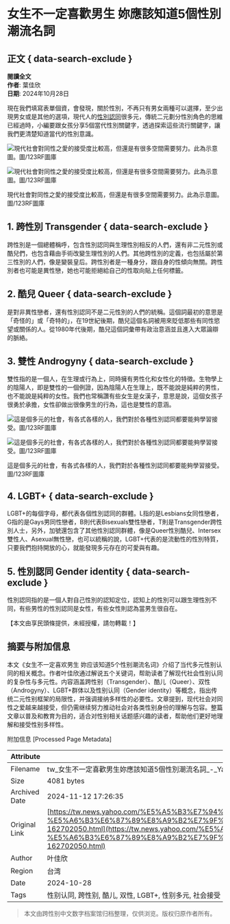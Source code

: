 # 女生不一定喜歡男生 妳應該知道5個性別潮流名詞

## 正文 { data-search-exclude }


**閱讀全文**  
**作者**: 葉佳欣  
**日期**: 2024年10月28日  

現在我們填寫表單個資，會發現，關於性別，不再只有男女兩種可以選擇，至少出現男女或是其他的選項，現代人的[性別認同](https://tw.news.yahoo.com/tag/性別認同)很多元，傳統二元劃分性別角色的思維已經過時，小編要跟女孩分享5個當代性別關鍵字，透過探索這些流行關鍵字，讓我們更清楚知道當代的性別意識。

![現代社會對同性之愛的接受度比較高，但還是有很多空間需要努力。此為示意圖。圖/123RF圖庫](https://s.yimg.com/ny/api/res/1.2/veyT8HLdKCteRmqNZ.oGvw--/YXBwaWQ9aGlnaGxhbmRlcjt3PTk2MDtoPTY0MDtjZj13ZWJw/https://media.zenfs.com/ko/twjinmedia_com_366/99d7d81f1b5b1d17c5060d7be9cfd7de)

![現代社會對同性之愛的接受度比較高，但還是有很多空間需要努力。此為示意圖。圖/123RF圖庫](https://s.yimg.com/ny/api/res/1.2/veyT8HLdKCteRmqNZ.oGvw--/YXBwaWQ9aGlnaGxhbmRlcjt3PTk2MDtoPTY0MDtjZj13ZWJw/https://media.zenfs.com/ko/twjinmedia_com_366/99d7d81f1b5b1d17c5060d7be9cfd7de)

現代社會對同性之愛的接受度比較高，但還是有很多空間需要努力。此為示意圖。圖/123RF圖庫

## 1. 跨性別 Transgender { data-search-exclude }

跨性別是一個總體稱呼，包含性別認同與生理性別相反的人們，還有非二元性別或酷兒們，也包含藉由手術改變生理性別的人們。其他跨性別的定義，也包括屬於第三性別的人們，像是變裝皇后。跨性別者是一種身分，跟自身的性傾向無關。跨性別者也可能是異性戀，她也可能拒絕給自己的性取向貼上任何標籤。

## 2. 酷兒 Queer { data-search-exclude }

是對非異性戀者，還有性別認同不是二元性別的人們的統稱。這個詞最初的意思是「奇怪的」或「奇特的」，在19世紀後期，酷兒這個名詞被用來貶低那些有同性慾望或關係的人。從1980年代後期，酷兒這個詞彙帶有政治意涵並且進入大眾論辯的脈絡。

## 3. 雙性 Androgyny { data-search-exclude }

雙性指的是一個人，在生理或行為上，同時擁有男性化和女性化的特徵。生物學上的陰陽人，即是雙性的一個例證，因為陰陽人在生理上，既不能說是純粹的男性，也不能說是純粹的女性。我們也常稱讚有些女生是女漢子，意思是說，這個女孩子很勇於承擔，女性卻做出很像男生的行為，這也是雙性的意涵。

![這是個多元的社會，有各式各樣的人，我們對於各種性別認同都要能夠學習接受。圖/123RF圖庫](https://s.yimg.com/ny/api/res/1.2/G1w9asEo6Wlf89BgN4avlg--/YXBwaWQ9aGlnaGxhbmRlcjt3PTk2MDtoPTY0MDtjZj13ZWJw/https://media.zenfs.com/ko/twjinmedia_com_366/53ec67ee4deaf41c3896482ec467edce)

![這是個多元的社會，有各式各樣的人，我們對於各種性別認同都要能夠學習接受。圖/123RF圖庫](https://s.yimg.com/ny/api/res/1.2/G1w9asEo6Wlf89BgN4avlg--/YXBwaWQ9aGlnaGxhbmRlcjt3PTk2MDtoPTY0MDtjZj13ZWJw/https://media.zenfs.com/ko/twjinmedia_com_366/53ec67ee4deaf41c3896482ec467edce)

這是個多元的社會，有各式各樣的人，我們對於各種性別認同都要能夠學習接受。圖/123RF圖庫

## 4. LGBT+ { data-search-exclude }

LGBT+的每個字母，都代表各個性別認同的群體。L指的是Lesbians女同性戀者，G指的是Gays男同性戀者，B則代表Bisexuals雙性戀者，T則是Transgender跨性別人士，另外，加號還包含了其他性別認同群體，像是Queer性別酷兒、Intersex雙性人、Asexual無性戀，也可以統稱的說，LGBT+代表的是流動性的性別特質，只要我們抱持開放的心，就能發現多元存在的可愛與有趣。

## 5. 性別認同 Gender identity { data-search-exclude }

性別認同指的是一個人對自己性別的認知定位，認知上的性別可以跟生理性別不同，有些男性的性別認同是女性，有些女性則認為當男生很自在。

【本文由享民頭條提供，未經授權，請勿轉載！】

## 摘要与附加信息

<!-- tcd_abstract -->
本文《女生不一定喜欢男生 妳应该知道5个性别潮流名词》介绍了当代多元性别认同的相关概念。作者叶佳欣通过解说五个关键词，帮助读者了解现代社会性别认同的复杂性与多元性。内容涵盖跨性别（Transgender）、酷儿（Queer）、双性（Androgyny）、LGBT+群体以及性别认同（Gender identity）等概念，指出传统二元性别框架的局限性，并强调接纳多样性的必要性。文章提到，现代社会对同性之爱越来越接受，但仍需继续努力推动社会对各类性别身份的理解与包容。整篇文章以普及和教育为目的，适合对性别相关话题感兴趣的读者，帮助他们更好地理解和接受性别多样性。
<!-- tcd_abstract_end -->

附加信息 [Processed Page Metadata]

| Attribute       | Value                                  |
|-----------------|----------------------------------------|
| Filename        | tw_女生不一定喜歡男生妳應該知道5個性別潮流名詞_-_Yahoo奇摩新聞.md                             |
| Size            | 4081 bytes                           |
| Archived Date   | 2024-11-12 17:26:35                             |
| Original Link   | [https://tw.news.yahoo.com/%E5%A5%B3%E7%94%9F%E4%B8%8D-%E5%AE%9A%E5%96%9C%E6%AD%A1%E7%94%B7%E7%94%9F-%E5%A6%B3%E6%87%89%E8%A9%B2%E7%9F%A5%E9%81%935%E5%80%8B%E6%80%A7%E5%88%A5%E6%BD%AE%E6%B5%81%E5%90%8D%E8%A9%9E-162702050.html](https://tw.news.yahoo.com/%E5%A5%B3%E7%94%9F%E4%B8%8D-%E5%AE%9A%E5%96%9C%E6%AD%A1%E7%94%B7%E7%94%9F-%E5%A6%B3%E6%87%89%E8%A9%B2%E7%9F%A5%E9%81%935%E5%80%8B%E6%80%A7%E5%88%A5%E6%BD%AE%E6%B5%81%E5%90%8D%E8%A9%9E-162702050.html)                       |
| Author          | 叶佳欣                               |
| Region          | 台湾                               |
| Date            | 2024-10-28                                 |
| Tags            | 性别认同, 跨性别, 酷儿, 双性, LGBT+, 性别多元, 社会接受                                 |
>
> 本文由跨性别中文数字档案馆归档整理，仅供浏览。版权归原作者所有。
>